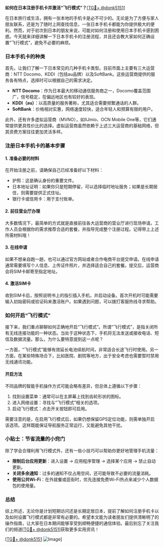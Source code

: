 **如何在日本注册手机卡并激活“飞行模式”？**[[TG💪+ @donk5151](https://t.me/s/donk5151)]

在日本旅行或生活，拥有一张本地的手机卡是必不可少的。无论是为了方便与家人朋友联系，还是为了随时上网查找信息，一张日本手机卡都能为你提供极大的便利。然而，对于初次到日本的朋友来说，可能对如何注册和使用日本手机卡感到困惑。今天就来详细讲解一下日本手机卡的注册流程，并且还会教大家如何正确设置“飞行模式”，避免不必要的麻烦。

### 日本手机卡的种类

首先，让我们了解一下日本常见的几种手机卡类型。目前市面上主要有三大运营商：NTT Docomo、KDDI（包括au品牌）以及SoftBank。这些运营商提供的服务各有特点，选择时可以根据自己的需求决定。

- **NTT Docomo**：作为日本最大的移动通信服务商之一，Docomo覆盖范围广，信号稳定，在偏远地区也有较好的表现。
- **KDDI（au）**：以高质量的服务著称，尤其适合需要频繁通话的人群。
- **SoftBank**：价格相对实惠，网络速度较快，适合年轻人和预算有限的用户。

此外，还有许多虚拟运营商（MVNO），如IIJmio、OCN Mobile One等，它们通常提供更具性价比的选择。虚拟运营商虽然依赖于上述三大运营商的基础网络，但其资费方案往往更加灵活多样。

### 注册日本手机卡的基本步骤

#### 1. 准备必要的材料

在开始注册之前，请确保自己已经准备好以下材料：
- 护照：这是确认身份的重要文件。
- 日本地址证明：如果你只是短期停留，可以选择临时地址服务；如果是长期居住，则需要提供正式住址。
- 银行卡或信用卡：用于支付账单。

#### 2. 前往营业厅办理

大多数情况下，最简单的方式就是直接前往各大运营商的营业厅进行现场申请。工作人员会根据你的需求推荐合适的套餐，并指导完成整个注册过程。记得带上上述所需材料哦！

#### 3. 在线申请

如果不想亲自跑一趟，也可以通过官方网站或者合作电商平台提交申请。在线申请通常需要填写个人信息、上传证件照片，并选择适合自己的套餐。提交后，运营商会将SIM卡邮寄至指定地址。

#### 4. 激活SIM卡

收到SIM卡后，按照说明书上的指引插入手机，并启动设备。首次开机时可能需要输入初始密码或验证码来激活账户。如果遇到问题，可以拨打客服热线寻求帮助。

### 如何开启“飞行模式”

接下来，我们重点聊聊如何正确地开启“飞行模式”。所谓“飞行模式”，是指关闭所有无线连接功能的一种状态。当处于这种状态下，手机将无法发送或接收电话、短信及数据流量。那么，为什么要特意提到这一点呢？

一方面，“飞行模式”能够有效延长电池续航时间，非常适合长途飞行时使用。另一方面，在某些特殊场合下，比如医院、剧院等地方，出于安全考虑也需要暂时禁用无线通讯功能。

#### 开启方法

不同品牌的智能手机操作方式可能会略有差异，但总体上遵循以下步骤：

1. 找到设置菜单：通常可以在主屏幕上找到齿轮形状的图标。
2. 进入网络设置：寻找与“飞行模式”相关的选项。
3. 启动飞行模式：点击开关按钮即可启用。

需要注意的是，在启用飞行模式后，如果仍想保留GPS定位功能，则需单独开启该选项。这样既能保证导航服务正常运行，又能避免其他干扰。

### 小贴士：节省流量的小窍门

除了学会合理利用飞行模式外，还有一些小技巧可以帮助你更好地管理手机流量：

- **限制后台应用更新**：进入设置 -> 应用程序管理 -> 选择某个应用 -> 禁止自动更新。
- **关闭多余通知**：过多的通知不仅占用空间，还可能导致不必要的流量消耗。
- **使用公共Wi-Fi**：在外就餐或逛街时，优先连接免费Wi-Fi热点来减少个人数据包的使用量。

### 总结

综上所述，无论你是计划短期访问还是长期定居日本，提前了解如何注册手机卡以及如何设置飞行模式都是非常有必要的。希望本文能为读者朋友们提供清晰明了的操作指南，让大家在日本期间能够享受到顺畅便捷的通信体验。最后别忘了关注我们的频道[[TG💪+ @donk5151](https://t.me/s/donk5151)]获取更多实用资讯！

[[TG💪+ @donk5151](https://t.me/s/donk5151) ![Image](https://i.postimg.cc/rwNCRYN7/Snipaste-2025-04-30-17-27-05.png)]